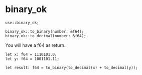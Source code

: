 # binary_ok

```
use::binary_ok;

binary_ok::to_binary(number: &f64);
binary_ok::to_decimal(number: &f64);
```

You will have a f64 as return.
```
let x: f64 = 1110101.0;
let y: f64 = 1001101.11;

let result: f64 = to_binary(to_decimal(x) + to_decimal(y));
```